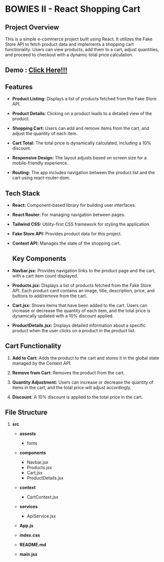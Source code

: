 # BOWIES II - React Shopping Cart

## Project Overview
This is a simple e-commerce project built using React. It utilizes the Fake Store API to fetch product data and implements a shopping cart functionality. Users can view products, add them to a cart, adjust quantities, and proceed to checkout with a dynamic total price calculation.

## Demo : [Click Here!!!]()

## Features
- **Product Listing:** Displays a list of products fetched from the Fake Store API.
  
- **Product Details:** Clicking on a product leads to a detailed view of the product.
  
- **Shopping Cart:** Users can add and remove items from the cart, and adjust the quantity of each item.
  
- **Cart Total:** The total price is dynamically calculated, including a 10% discount.
  
- **Responsive Design:** The layout adjusts based on screen size for a mobile-friendly experience.
  
- **Routing:** The app includes navigation between the product list and the cart using react-router-dom.
  
## Tech Stack

- **React:** Component-based library for building user interfaces.
  
- **React Router:** For managing navigation between pages.
  
- **Tailwind CSS:** Utility-first CSS framework for styling the application.
  
- **Fake Store API:** Provides product data for this project.
  
- **Context API:** Manages the state of the shopping cart.

  ## Key Components

- **Navbar.jsx:** Provides navigation links to the product page and the cart, with a cart item count displayed.

- **Products.jsx:** Displays a list of products fetched from the Fake Store API. Each product card contains an image, title, description, price, and buttons to add/remove from the cart.

- **Cart.jsx:** Shows items that have been added to the cart. Users can increase or decrease the quantity of each item, and the total price is dynamically updated with a 10% discount applied.

- **ProductDetails.jsx:** Displays detailed information about a specific product when the user clicks on a product in the product list.
  
## Cart Functionality

1. **Add to Cart:** Adds the product to the cart and stores it in the global state managed by the Context API.
   
2. **Remove from Cart:** Removes the product from the cart.
   
3. **Quantity Adjustment:** Users can increase or decrease the quantity of items in the cart, and the total price will adjust accordingly.
   
4. **Discount:** A 10% discount is applied to the total price in the cart.

## File Structure

1. **src**
   
   - **assests**
        
     - fonts
       
   - **components**
     
     - Navbar.jsx
     - Products.jsx
     - Cart.jsx
     - ProductDetails.jsx

    - **context**
      - CartContext.jsx
        
    - **services**
      - ApiService.jsx
        
    - **App.js**
      
    - **index.css**
      
    - **README.md**
  
    - **main.jsx**
 


      

   



